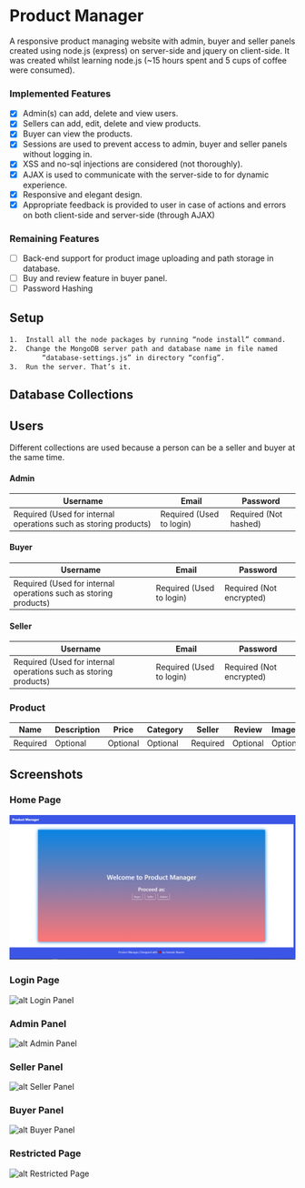 # Product Manager
 A responsive product managing website with admin, buyer and seller panels created using node.js (express) on server-side and jquery 
 on client-side. It was created whilst learning node.js (~15 hours spent and 5 cups of coffee were consumed).
 ### Implemented Features
- [x] Admin(s) can add, delete and view users.
- [x] Sellers can add, edit, delete and view products. 
- [x] Buyer can view the products.
- [x] Sessions are used to prevent access to admin, buyer and seller panels without logging in.
- [x] XSS and no-sql injections are considered (not thoroughly).
- [x] AJAX is used to communicate with the server-side to for dynamic experience.
- [x] Responsive and elegant design.
- [x] Appropriate feedback is provided to user in case of actions and errors on both client-side and server-side (through AJAX)
### Remaining Features
- [ ] Back-end support for product image uploading and path storage in database.
- [ ] Buy and review feature in buyer panel.
- [ ] Password Hashing

## Setup
    1.	Install all the node packages by running “node install” command.
    2.	Change the MongoDB server path and database name in file named 
            “database-settings.js” in directory “config”.
    3.	Run the server. That’s it.

## Database Collections
## Users 
Different collections are used because a person can be a seller and buyer at the same time.
#### Admin
 Username | Email | Password 
 ------------- | ------------- | ------
Required (Used for internal operations such as storing products)| Required (Used to login) | Required (Not hashed)
 
 #### Buyer
 Username | Email | Password 
 ------------- | ------------- | ------
Required (Used for internal operations such as storing products)| Required (Used to login) | Required (Not encrypted)
 
 #### Seller
 Username | Email | Password 
 ------------- | ------------- | ------
Required (Used for internal operations such as storing products)| Required (Used to login) | Required (Not encrypted)
 
### Product
 Name | Description | Price | Category | Seller | Review | ImagePath
 ------------- | ------------- | -----------| ------ | ---- | -----| ----|
Required  | Optional | Optional | Optional | Required | Optional | Optional

## Screenshots
### Home Page
![alt Homepage](./screenshots/1.png "Home Page")
### Login Page
![alt Login Panel](https://raw.githubusercontent.com/hasnainnaeem/node-project-manager/master/screenshots/2.png "Login Page")
### Admin Panel
![alt Admin Panel](https://raw.githubusercontent.com/hasnainnaeem/node-project-manager/master/screenshots/3.png "Admin Panel")
### Seller Panel
![alt Seller Panel](https://raw.githubusercontent.com/hasnainnaeem/node-project-manager/master/screenshots/4.png "Seller Panel")
### Buyer Panel
![alt Buyer Panel](https://raw.githubusercontent.com/hasnainnaeem/node-project-manager/master/screenshots/5.png "Buyer Panel")
### Restricted Page
![alt Restricted Page](https://raw.githubusercontent.com/hasnainnaeem/node-project-manager/master/screenshots/6.png "Restricted Page")
